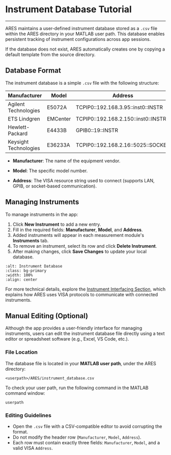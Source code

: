 # Instrument Database Tutorial

---

ARES maintains a user-defined instrument database stored as a `.csv` file within the ARES directory in your MATLAB user path. This database enables persistent tracking of instrument configurations across app sessions.

If the database does not exist, ARES automatically creates one by copying a default template from the source directory.

## Database Format

The instrument database is a simple `.csv` file with the following structure:

|**Manufacturer**      |**Model** |**Address**                         |
|----------------------|----------|------------------------------------|
|Agilent Technologies  |E5072A    |TCPIP0::192.168.3.95::inst0::INSTR  |
|ETS Lindgren          |EMCenter  |TCPIP0::192.168.2.150::inst0::INSTR |
|Hewlett-Packard       |E4433B    |GPIB0::19::INSTR                    |
|Keysight Technologies |E36233A   |TCPIP0::192.168.2.16::5025::SOCKET  |

- **Manufacturer**: The name of the equipment vendor.

- **Model**: The specific model number.

- **Address**: The VISA resource string used to connect (supports LAN, GPIB, or socket-based communication).

## Managing Instruments
To manage instruments in the app:

1. Click **New Instrument** to add a new entry.
2. Fill in the required fields: **Manufacturer**, **Model**, and **Address**.
3. Added instruments will appear in each measurement module's **Instruments** tab.
4. To remove an instrument, select its row and click **Delete Instrument**.
5. After making changes, click **Save Changes** to update your local database.

```{image} ./assets/Settings/instrument_database.png
:alt: Instrument Database
:class: bg-primary
:width: 100%
:align: center
```

For more technical details, explore the [Instrument Interfacing Section](https://aresapp.readthedocs.io/latest/instr_interface.html), which explains how ARES uses VISA protocols to communicate with connected instruments.

## Manual Editing (Optional)
Although the app provides a user-friendly interface for managing instruments, users can edit the instrument database file directly using a text editor or spreadsheet software (e.g., Excel, VS Code, etc.).

### File Location
The database file is located in your **MATLAB user path**, under the ARES directory:

```none
<userpath>/ARES/instrument_database.csv
```

To check your user path, run the following command in the MATLAB command window:

```none
userpath
```

### Editing Guidelines
- Open the `.csv` file with a CSV-compatible editor to avoid corrupting the format.
- Do not modify the header row (`Manufacturer`, `Model`, `Address`).
- Each row must contain exactly three fields:
`Manufacturer`, `Model`, and a valid VISA `Address`.
